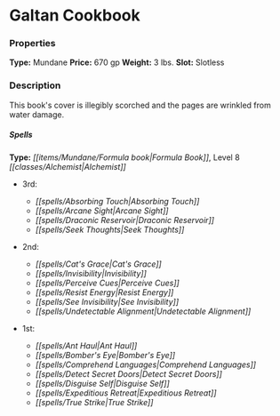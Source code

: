 ﻿---
Title: "Galtan Cookbook"
Type: "Mundane"
Price: "670 gp"
Weight: "3 lbs."
Slot: "Slotless"
Description: |
  "This book's cover is illegibly scorched and the pages are wrinkled from water damage.
  ### Spells
  **Type:** Formula Book, Level 8 Alchemist
  ### Ritual
  **Blast Finesse (Su):** As an immediate action when you throw a bomb, you can spend this boon to shape the blast by adding up to three 5-foot squares to the area, as long as these spaces are adjacent to the bomb's normal area of effect."
Sources: "['Arcane Anthology']"
---

# Galtan Cookbook

### Properties

**Type:** Mundane **Price:** 670 gp **Weight:** 3 lbs. **Slot:** Slotless

### Description

This book's cover is illegibly scorched and the pages are wrinkled from water damage.

##### Spells

**Type:** _[[items/Mundane/Formula book|Formula Book]]_, Level 8 _[[classes/Alchemist|Alchemist]]_

* 3rd:
  * _[[spells/Absorbing Touch|Absorbing Touch]]_
  * _[[spells/Arcane Sight|Arcane Sight]]_
  * _[[spells/Draconic Reservoir|Draconic Reservoir]]_
  * _[[spells/Seek Thoughts|Seek Thoughts]]_


* 2nd:
  * _[[spells/Cat's Grace|Cat's Grace]]_
  * _[[spells/Invisibility|Invisibility]]_
  * _[[spells/Perceive Cues|Perceive Cues]]_
  * _[[spells/Resist Energy|Resist Energy]]_
  * _[[spells/See Invisibility|See Invisibility]]_
  * _[[spells/Undetectable Alignment|Undetectable Alignment]]_


* 1st:
  * _[[spells/Ant Haul|Ant Haul]]_
  * _[[spells/Bomber's Eye|Bomber's Eye]]_
  * _[[spells/Comprehend Languages|Comprehend Languages]]_
  * _[[spells/Detect Secret Doors|Detect Secret Doors]]_
  * _[[spells/Disguise Self|Disguise Self]]_
  * _[[spells/Expeditious Retreat|Expeditious Retreat]]_
  * _[[spells/True Strike|True Strike]]_